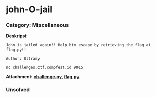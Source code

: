 # john-O-jail
### Category: Miscellaneous

**Deskripsi:**
```
John is jailed again!! Help him escape by retrieving the flag at flag.py!!

Author: Ultramy

nc challenges.ctf.compfest.id 9015
```
**Attachment: [challenge.py](), [flag.py]()**

### Unsolved
